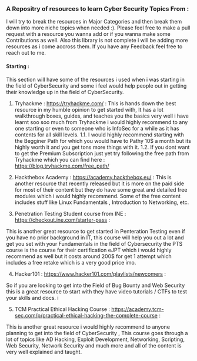 ### A Repositry of resources to learn Cyber Security Topics From : 


I will try to break the resources in Major Categories and then break them down into more niche topics when needed :). Please feel free to make a pull request with a resource you wanna add or if you wanna make some Contributions as well. Also this library is not complete i will be adding more resources as i come accross them. If you have any Feedback feel free to reach out to me.


#### Starting : 
This section will have some of the resources i used when i was starting in the field of CyberSecurity and some i feel would help people out in getting their knowledge up in the field of CyberSecurity.

1. Tryhackme : https://tryhackme.com/ :
This is hands down the best resource in my humble opinion to get started with, It has a lot walkthrough boxes, guides, and teaches you the basics very well i have learnt soo soo much from Tryhackme i would highly recommend to any one starting or even to someone who is InfoSec for a while as it has contents for all skill levels.
	1.1. I would highly recommend starting with the Begginer Path for which you would have to Pathy 10$ a month but its highly worth it and you get tons more things with it. 
	1.2. If you dont want to get the Premium Subscription just yet try following the free path from Tryhackme which you can find here : https://blog.tryhackme.com/free_path/

2. Hackthebox Academy : https://academy.hackthebox.eu/ :
This is another resource that recently released but it is more on the paid side for most of their content but they do have some great and detailed free modules which i would highly recommend. Some of the free content includes stuff like Linux Fundamentals , Introduction to Networking, etc. 

3. Penetration Testing Student course from INE : https://checkout.ine.com/starter-pass :

This is another great resource to get started in Penteration Testing even if you have no prior background in IT, this course will help you out a lot and get you set with your Fundamentals in the field of Cybersecurity the PTS course is the course for their certification eJPT which i would highly recommend as well but it costs around 200$ for get 1 attempt which includes a free retake which is a very good price imo.

4. Hacker101 : https://www.hacker101.com/playlists/newcomers :

So if you are looking to get into the Field of Bug Bounty and Web Security this is a great resource to start with they have video tutorials / CTFs to test your skills and docs.  i

5. TCM Practical Ethical Hacking Course : https://academy.tcm-sec.com/p/practical-ethical-hacking-the-complete-course : 

This is another great resource i would highly recommend to anyone planning to get into the field of CyberSecurity , This course goes through a lot of topics like AD Hacking, Exploit Development, Networking, Scripting, Web Security, Network Security and much more and all of the content is very well explained and taught.
